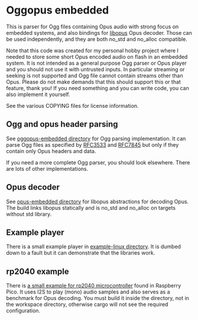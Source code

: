 Oggopus embedded
================
This is parser for Ogg files containing Opus audio with strong focus on
embedded systems, and also bindings for [libopus](https://github.com/xiph/opus)
Opus decoder. Those can be used independently, and they are both no_std and
no_alloc compatible.

Note that this code was created for my personal hobby project where I needed to
store some short Opus encoded audio on flash in an embedded system. It is not
intended as a general purpose Ogg parser or Opus player and you should not use
it with untrusted inputs. In particular streaming or seeking is not supported
and Ogg file cannot contain streams other than Opus. Please do not make demands
that this should support this or that feature, thank you! If you need something
and you can write code, you can also implement it yourself.

See the various COPYING files for license information.

Ogg and opus header parsing
---------------------------
See [oggopus-embedded directory](oggopus-embedded) for Ogg parsing
implementation. It can parse Ogg files as specified by [RFC3533] and [RFC7845]
but only if they contain only Opus headers and data.

[RFC3533]: https://datatracker.ietf.org/doc/html/rfc3533
[RFC7845]: https://datatracker.ietf.org/doc/html/rfc7845

If you need a more complete Ogg parser, you should look elsewhere. There are
lots of other implementations.

Opus decoder
------------
See [opus-embedded directory](opus-embedded) for libopus abstractions for
decoding Opus. The build links libopus statically and is no_std and no_alloc on
targets without std library.

Example player
--------------
There is a small example player in [example-linux directory](example-linux). It
is dumbed down to a fault but it can demonstrate that the libraries work.

rp2040 example
--------------
There is [a small example for rp2040 microcontroller](example-rp2040) found in
Raspberry Pico. It uses I2S to play (mono) audio samples and also serves as a
benchmark for Opus decoding. You must build it inside the directory, not in the
workspace directory, otherwise cargo will not see the required configuration.
